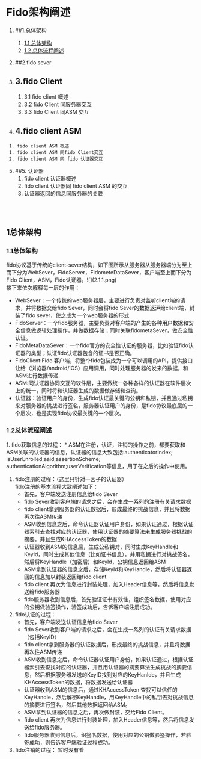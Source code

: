 # Fido架构阐述

  1.  ##[1.总体架构](#1.1)
       1. [1.1 总体架构](#1.1)
       2. [1.2 总体流程阐述](#1.2)
  2.  ##2.fido sever
  
  3. ## 3.fido Client
      1.  3.1 fido client 概述
      1.  3.2 fido Client 同服务器交互
      2.  3.3 fido Client 同ASM 交互
             
  4.  ## 4.fido client ASM
     1. fido client ASM 概述   
     1. fido client ASM 同fido Client交互
     2. fido client ASM 同 fido 认证器交互
     
  5. ##5. 认证器
     1. fido client 认证器概述
     2. fido client 认证器同 fido client ASM 的交互
     3. 认证器返回的信息同服务器的关联
  
  </br></br>

  <h2>1总体架构</h2>
   <h3 id="1.1">1.1总体架构</h3>fido协议基于传统的client-sever结构，如下图所示从服务器从服务器端分为至上而下分为WebSever，FidoServer，FidometeDataSever，客户端至上而下分为Fido Client，ASM，Fido认证器。![](2.1.1.png)</br>接下来依次解释每一层的作用：
   
   * WebSever：一个传统的web服务器层，主要进行负责对监听client端的请求，并将数据交给fido Sever，同时会将fido Sever的数据返沪给client端，封装了fido sever，使之成为一个web服务器的形式
   * FidoServer：一个fido服务器，主要负责对客户端的产生的各种用户数据和安全信息做逻辑处理操作，并做数据存储；同时关联fidometaSever，做安全性认证。
   * FidoMetaDataSever：一个fido官方的安全性认证的服务器，比如验证fido认证器的类型；认证fido认证器包含的证书是否正确。
   * FidoClient:Fido 客户端，将整个fido包装成为一个可以调用的API，提供接口让给（浏览器/android/iOS）应用调用，同时处理服务器的发来的数据，和ASM进行数据传递.
   * ASM:同认证器协同交互的软件层，主要做统一各种各样的认证器在软件层次上的统一，同时将和认证器生成的数据做存储和查询。
   * 认证器：验证用户的身份，生成fido认证最关键的公钥和私钥，并且通过私钥来对服务器的挑战进行签名，服务器认证用户的身份，是fido协议最底层的一个层次，也是实现fido协议最关键的一个层次。
   
 <h3 id="1.2">1.2总体流程阐述</h3> 
1.  fido获取信息的过程：
   * ASM在注册，认证，注销的操作之前，都要获取和ASM关联的认证器的信息，认证器的信息大致包括:authenticatorIndex; isUserEnrolled;aaid;assertionScheme; authenticationAlgorithm;userVerification等信息，用于在之后的操作中使用。
    
1.  fido注册的过程：（这里只针对一因子的认证器）
   </br>fido注册的基本流程大致阐述如下：    
     * 首先，客户端发送注册信息给fido Sever
     * fido Sever收到客户端的请求之后，会在生成一系列的注册有关请求数据
     * fido client拿到服务器的认证数据后，形成最终的挑战信息，并且将数据再次往ASM传递
     * ASM收到信息之后，命令认证器认证用户身份，如果认证通过，根据认证器索引去查找对应的认证器，使用认证器的摘要算法来生成服务器挑战的摘要，并且生成KHAccessToken的数据
     * 认证器收到ASM的信息后，生成公私钥对，同时生成KeyHandle和KeyId，同时生成其他信息（比如证书信息），并用私钥进行对挑战签名，然后将KeyHandle（加密后）和KeyId，公钥信息返回给ASM
     * ASM拿到认证器的信息之后，存储KeyId和KeyHandle，然后将认证器返回的信息加以封装返回给fido client
     * fido client 再次为信息进行封装处理，加入Header信息等，然后将信息发送给fido服务器
     * fido服务器收到信息后，首先验证证书有效性，组织签名数据，使用对应的公钥做验签操作，验签成功后，告诉客户端注册成功。
2.  fido认证的过程：
      * 首先，客户端发送认证信息给fido Sever
     * fido Sever收到客户端的请求之后，会在生成一系列的认证有关请求数据（包括KeyID）
     * fido client拿到服务器的认证数据后，形成最终的挑战信息，并且将数据再次往ASM传递
     * ASM收到信息之后，命令认证器认证用户身份，如果认证通过，根据认证器索引去查找对应的认证器，并且用认证器的摘要算法生成挑战的摘要信息，然后根据服务器发送的KeyID找到对应的KeyHanlde，并且生成KHAccessToken的数据，将数据发送给认证器
     * 认证器收到ASM的信息后，通过KHAccessToken 查找可以信任的KeyHandle，然后解密KeyHandle，用KeyHandle中的私钥去对挑战信息的摘要进行签名，然后其他数据返回给ASM。
     * ASM拿到认证器的信息之后，再次做封装，交给Fido Client。
     * fido client 再次为信息进行封装处理，加入Header信息等，然后将信息发送给fido服务器。
     * fido服务器收到信息后，织签名数据，使用对应的公钥做验签操作，若验签成功，则告诉客户端验证过程成功。
3.  fido注销的过程：
   暂时没有看
   
     